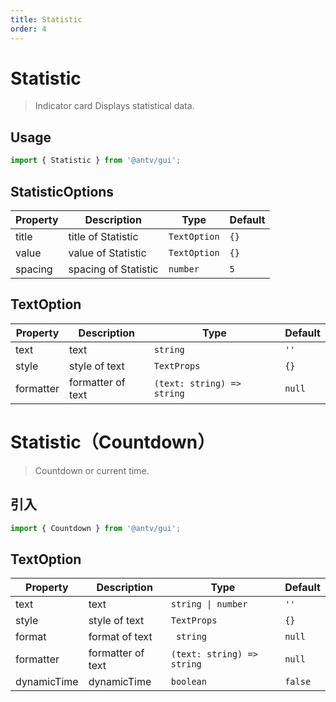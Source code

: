 ```yaml
---
title: Statistic
order: 4
---
```


# Statistic

> Indicator card Displays statistical data.

## Usage

```ts
import { Statistic } from '@antv/gui';
```

## StatisticOptions

| **Property** | **Description**      | **Type**                | **Default** |
| ------------ | -------------------- | ----------------------- | ----------- |
| title        | title of Statistic   | <code>TextOption</code> | `{}`        |
| value        | value of Statistic   | <code>TextOption</code> | `{}`        |
| spacing      | spacing of Statistic | <code>number<code>      | `5`         |

## TextOption

| **Property** | **Description**   | **Type**                              | **Default** |
| ------------ | ----------------- | ------------------------------------- | ----------- |
| text         | text              | <code>string</code>                   | `''`        |
| style        | style of text     | <code>TextProps</code>                | `{}`        |
| formatter    | formatter of text | <code>(text: string) => string <code> | `null`      |

# Statistic（Countdown）

> Countdown or current time.

## 引入

```ts
import { Countdown } from '@antv/gui';
```

## TextOption

| **Property** | **Description**   | **Type**                              | **Default** |
| ------------ | ----------------- | ------------------------------------- | ----------- |
| text         | text              | <code>string &#124; number</code>     | `''`        |
| style        | style of text     | <code>TextProps</code>                | `{}`        |
| format       | format of text    | <code> string <code>                  | `null`      |
| formatter    | formatter of text | <code>(text: string) => string <code> | `null`      |
| dynamicTime  | dynamicTime       | <code>boolean<code>                   | `false`     |

